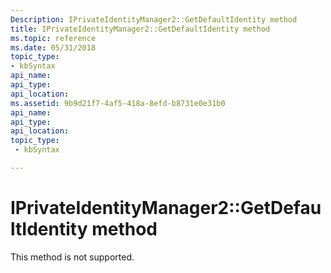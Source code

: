 ```yaml
---
Description: IPrivateIdentityManager2::GetDefaultIdentity method
title: IPrivateIdentityManager2::GetDefaultIdentity method
ms.topic: reference
ms.date: 05/31/2018
topic_type: 
- kbSyntax
api_name: 
api_type: 
api_location: 
ms.assetid: 9b9d21f7-4af5-418a-8efd-b8731e0e31b0
api_name: 
api_type: 
api_location: 
topic_type: 
 - kbSyntax

---
```


# IPrivateIdentityManager2::GetDefaultIdentity method

This method is not supported.

 

 



